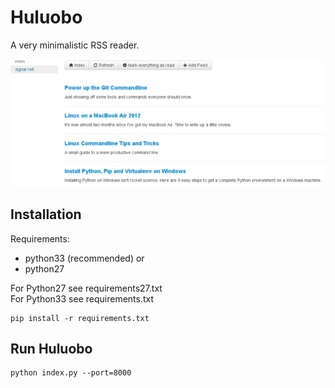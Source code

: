# Huluobo

A very minimalistic RSS reader.

![screenshot](https://github.com/mfussenegger/Huluobo/raw/master/docs/huluobo.png)


## Installation

Requirements:

 - python33 (recommended) or
 - python27

For Python27 see requirements27.txt  
For Python33 see requirements.txt

    pip install -r requirements.txt

## Run Huluobo

    python index.py --port=8000
